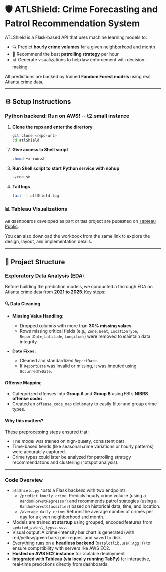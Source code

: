 # 🛡️ ATLShield: Crime Forecasting and Patrol Recommendation System

ATLShield is a Flask-based API that uses machine learning models to:

- 🔍 Predict **hourly crime volumes** for a given neighborhood and month
- 🚓 Recommend the best **patrolling strategy** per hour
- 📊 Generate visualizations to help law enforcement with decision-making

All predictions are backed by trained **Random Forest models** using real Atlanta crime data.

---




## ⚙️ Setup Instructions 
### Python backend: Run on AWS! -- t2.small instance

1. **Clone the repo and enter the directory**  
   ```bash
   git clone <repo-url>
   cd atlShield

2. **Give access to Shell script**
   ```bash
   chmod +x run.sh

3. **Run Shell script to start Python service with nohup**
   ```bash
   ./run.sh

3. **Tail logs**
   ```bash
   tail -f atlShield.log


### 📊 Tableau Visualizations

All dashboards developed as part of this project are published on [Tableau Public](https://public.tableau.com/app/profile/shreya.chivilkar/viz/CrimeAnalysisAtlantaDashboard/Dashboard1?publish=yes).

You can also download the workbook from the same link to explore the design, layout, and implementation details.


--- 
## 📁 Project Structure

### Exploratory Data Analysis (EDA)

Before building the prediction models, we conducted a thorough EDA on Atlanta crime data from **2021 to 2025**. Key steps:

#### 🔍 Data Cleaning
- **Missing Value Handling**:  
  - Dropped columns with more than **30% missing values**.
  - Rows missing critical fields (e.g., `Zone`, `Beat`, `LocationType`, `ReportDate`, `Latitude`, `Longitude`) were removed to maintain data integrity.

- **Date Fixes**:  
  - Cleaned and standardized `ReportDate`.  
  - If `ReportDate` was invalid or missing, it was imputed using `OccurredToDate`.

#### Offense Mapping
- Categorized offenses into **Group A** and **Group B** using FBI’s **NIBRS offense codes**.
- Created an `offense_code_map` dictionary to easily filter and group crime types.

#### Why this matters?
These preprocessing steps ensured that:
- The model was trained on high-quality, consistent data.
- Time-based trends (like seasonal crime variations or hourly patterns) were accurately captured.
- Crime types could later be analyzed for patrolling strategy recommendations and clustering (hotspot analysis).

---
### Code Overview

- `atlShield.py` hosts a Flask backend with two endpoints:
  - `/predict_hourly_crime`: Predicts hourly crime volume (using a `RandomForestRegressor`) and recommends patrol strategies (using a `RandomForestClassifier`) based on historical data, time, and location.
  - `/average_daily_crime`: Returns the average number of crimes per day for a given neighborhood and month.
- Models are trained **at startup** using grouped, encoded features from `updated_patrol_types.csv`.
- Visual output: A crime-intensity bar chart is generated (with red/yellow/green bars) per request and saved to disk.
- Everything runs on a **headless backend** (`matplotlib.use('Agg')`) to ensure compatibility with servers like AWS EC2.
- **Hosted on AWS EC2 instance** for scalable deployment.
- **Integrated with Tableau (via locally running TabPy)** for interactive, real-time predictions directly from dashboards.


